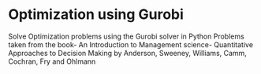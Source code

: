 # Optimization using Gurobi
 Solve Optimization problems using the Gurobi solver in Python
Problems taken from the book- An Introduction to Management science- Quantitative Approaches to Decision Making by Anderson, Sweeney, Williams, Camm, Cochran, Fry and Ohlmann
